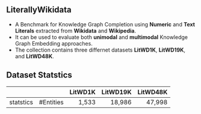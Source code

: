 ## LiterallyWikidata 
- A Benchmark for Knowledge Graph Completion using **Numeric** and **Text Literals** extracted from **Wikidata** and **Wikipedia**. 
- It can be used to evaluate both **unimodal** and **multimodal** Knowledge Graph Embedding approaches. 
- The collection contains three differnet datasets **LitWD1K**, **LitWD19K**, and **LitWD48K**. 

## Dataset Statstics
|         |          | LitWD1K | LitWD19K | LitWD48K |
|---------|---------:|--------:|---------:|---------:|
|statstics|\#Entities | 1,533   | 18,986   | 47,998   |





